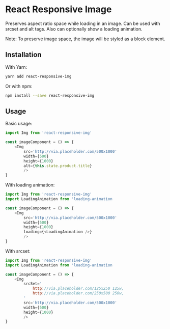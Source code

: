 # React Responsive Image

Preserves aspect ratio space while loading in an image. Can be used with srcset and alt tags. Also can optionally show a loading animation.

Note: To preserve image space, the image will be styled as a block element.

## Installation

With Yarn:

```bash
yarn add react-responsive-img
```

Or with npm:

```bash
npm install --save react-responsive-img
```

## Usage

Basic usage:

```javascript
import Img from 'react-responsive-img'

const imageComponent = () => {
	<Img
		src='http://via.placeholder.com/500x1000'
		width={500}
		height={1000}
		alt={this.state.product.title}
		/>
}
```

With loading animation:

```javascript
import Img from 'react-responsive-img'
import LoadingAnimation from 'loading-animation

const imageComponent = () => {
	<Img
		src='http://via.placeholder.com/500x1000'
		width={500}
		height={1000}
		loading={<LoadingAnimation />}
		/>
}
```

With srcset:

```javascript
import Img from 'react-responsive-img'
import LoadingAnimation from 'loading-animation

const imageComponent = () => {
	<Img
		srcSet='
			http://via.placeholder.com/125x250 125w,
			http://via.placeholder.com/250x500 250w,
		'
		src='http://via.placeholder.com/500x1000'
		width={500}
		height={1000}
		/>
}
```
